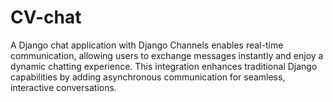 # CV-chat
A Django chat application with Django Channels enables real-time communication, allowing users to exchange messages instantly and enjoy a dynamic chatting experience. This integration enhances traditional Django capabilities by adding asynchronous communication for seamless, interactive conversations.

